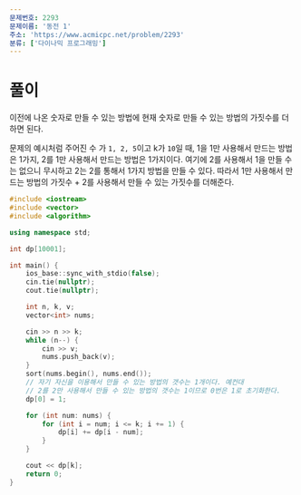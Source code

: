 ```yaml
---
문제번호: 2293
문제이름: '동전 1'
주소: 'https://www.acmicpc.net/problem/2293'
분류: ['다이나믹 프로그래밍']
---
```


# 풀이

이전에 나온 숫자로 만들 수 있는 방법에 현재 숫자로 만들 수 있는 방법의 가짓수를 더하면 된다.

문제의 예시처럼 주어진 수 가 `1, 2, 5`이고 k가 `10`일 때, 1을 1만 사용해서 만드는 방법은 1가지, 2를 1만 사용해서 만드는 방법은 1가지이다. 여기에 2를 사용해서 1을 만들 수는 없으니 무시하고 2는 2를 통해서 1가지 방법을 만들 수 있다. 따라서 1만 사용해서 만드는 방법의 가짓수 + 2를 사용해서 만들 수 있는 가짓수를 더해준다.

```c++
#include <iostream>
#include <vector>
#include <algorithm>

using namespace std;

int dp[10001];

int main() {
    ios_base::sync_with_stdio(false);
    cin.tie(nullptr);
    cout.tie(nullptr);

    int n, k, v;
    vector<int> nums;

    cin >> n >> k;
    while (n--) {
        cin >> v;
        nums.push_back(v);
    }
    sort(nums.begin(), nums.end());
    // 자기 자신을 이용해서 만들 수 있는 방법의 갯수는 1개이다. 예컨대
    // 2를 2만 사용해서 만들 수 있는 방법의 갯수는 1이므로 0번은 1로 초기화한다.
    dp[0] = 1;

    for (int num: nums) {
        for (int i = num; i <= k; i += 1) {
            dp[i] += dp[i - num];
        }
    }

    cout << dp[k];
    return 0;
}
```